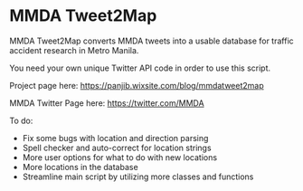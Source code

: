 # MMDA Tweet2Map
MMDA Tweet2Map converts MMDA tweets into a usable database for traffic accident research in Metro Manila.

You need your own unique Twitter API code in order to use this script.

Project page here:
https://panjib.wixsite.com/blog/mmdatweet2map

MMDA Twitter Page here:
https://twitter.com/MMDA

To do:
- Fix some bugs with location and direction parsing
- Spell checker and auto-correct for location strings
- More user options for what to do with new locations
- More locations in the database
- Streamline main script by utilizing more classes and functions

